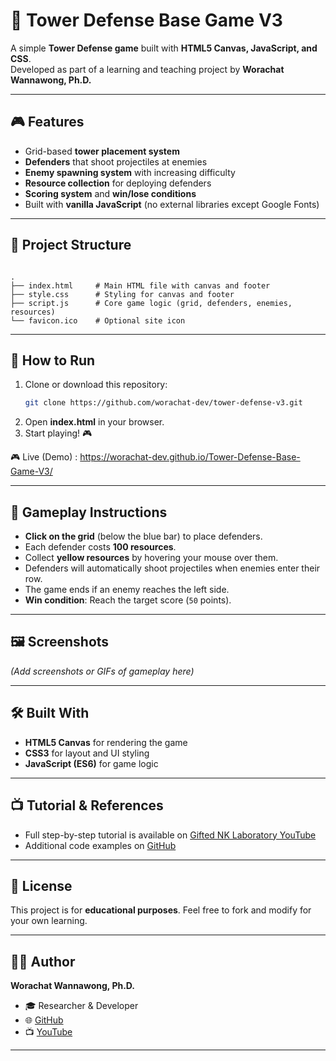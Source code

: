 # 🏰 Tower Defense Base Game V3

A simple **Tower Defense game** built with **HTML5 Canvas, JavaScript, and CSS**.  
Developed as part of a learning and teaching project by **Worachat Wannawong, Ph.D.**  

---

## 🎮 Features
- Grid-based **tower placement system**  
- **Defenders** that shoot projectiles at enemies  
- **Enemy spawning system** with increasing difficulty  
- **Resource collection** for deploying defenders  
- **Scoring system** and **win/lose conditions**  
- Built with **vanilla JavaScript** (no external libraries except Google Fonts)  

---

## 📂 Project Structure
```

.
├── index.html     # Main HTML file with canvas and footer
├── style.css      # Styling for canvas and footer
├── script.js      # Core game logic (grid, defenders, enemies, resources)
└── favicon.ico    # Optional site icon

````

---

## 🚀 How to Run
1. Clone or download this repository:
   ```bash
   git clone https://github.com/worachat-dev/tower-defense-v3.git


2. Open **index.html** in your browser.
3. Start playing! 🎮

🎮 Live (Demo) : https://worachat-dev.github.io/Tower-Defense-Base-Game-V3/

---

## 🎯 Gameplay Instructions

* **Click on the grid** (below the blue bar) to place defenders.
* Each defender costs **100 resources**.
* Collect **yellow resources** by hovering your mouse over them.
* Defenders will automatically shoot projectiles when enemies enter their row.
* The game ends if an enemy reaches the left side.
* **Win condition**: Reach the target score (`50` points).

---

## 🖼️ Screenshots

*(Add screenshots or GIFs of gameplay here)*

---

## 🛠️ Built With

* **HTML5 Canvas** for rendering the game
* **CSS3** for layout and UI styling
* **JavaScript (ES6)** for game logic

---

## 📺 Tutorial & References

* Full step-by-step tutorial is available on [Gifted NK Laboratory YouTube](https://www.youtube.com/channel/UCQAXzKOFgKuVb-OFbLqJkYQ)
* Additional code examples on [GitHub](https://github.com/worachat-dev)

---

## 📜 License

This project is for **educational purposes**.
Feel free to fork and modify for your own learning.

---

## 👨‍💻 Author

**Worachat Wannawong, Ph.D.**

* 🎓 Researcher & Developer
* 🌐 [GitHub](https://github.com/worachat-dev)
* 📺 [YouTube](https://www.youtube.com/channel/UCQAXzKOFgKuVb-OFbLqJkYQ)

---


